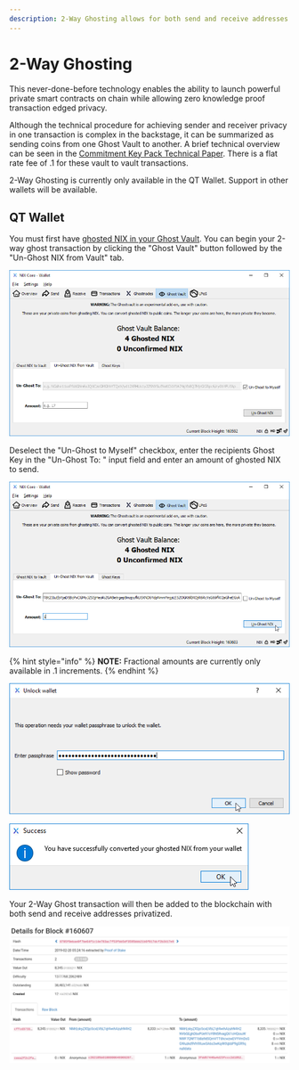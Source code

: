 ```yaml
---
description: 2-Way Ghosting allows for both send and receive addresses to be privatized.
---
```


# 2-Way Ghosting

This never-done-before technology enables the ability to launch powerful private smart contracts on chain while allowing zero knowledge proof transaction edged privacy.

Although the technical procedure for achieving sender and receiver privacy in one transaction is complex in the backstage, it can be summarized as sending coins from one Ghost Vault to another. A brief technical overview can be seen in the [Commitment Key Pack Technical Paper](https://nixplatform.io/wp-content/uploads/2018/10/Commitment_Key_Packs_v1-0-1.pdf). There is a flat rate fee of .1 for these vault to vault transactions.

2-Way Ghosting is currently only available in the QT Wallet. Support in other wallets will be available.

## QT Wallet

You must first have [ghosted NIX in your Ghost Vault](1-way-ghosting.md). You can begin your 2-way ghost transaction by clicking the "Ghost Vault" button followed by the "Un-Ghost NIX from Vault" tab.

![Click the &quot;Ghost Vault&quot; button followed by the &quot;Un-Ghost NIX from Vault&quot; tab](../../.gitbook/assets/qt-unghostnixfromvault.png)

Deselect the "Un-Ghost to Myself" checkbox, enter the recipients Ghost Key in the "Un-Ghost To: " input field and enter an amount of ghosted NIX to send.

![Creating a 2-Way Ghost transaction](../../.gitbook/assets/qt-2wayghosting.png)

{% hint style="info" %}
**NOTE:** Fractional amounts are currently only available in .1 increments.
{% endhint %}

![If your wallet is encrypted, unlock it](../../.gitbook/assets/qt-unlock.png)

![Click OK to dismiss the Success dialog box](../../.gitbook/assets/qt-unghostingsuccess.png)

Your 2-Way Ghost transaction will then be added to the blockchain with both send and receive addresses privatized.

![Both send and receive addresses are privatized on the blockchain](../../.gitbook/assets/2wayghosttx.png)

